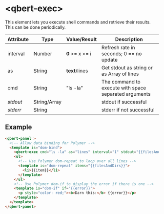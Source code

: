 # &lt;qbert-exec&gt;

This element lets you execute shell commands and retrieve their results. This can be done periodically.

| Attribute       | Type            | Value/Result    | Description                                           |
| --------------- | --------------- | --------------- | ----------------------------------------------------- |
| interval        | Number          | **0** >= x >= i | Refresh rate in seconds; 0 == no update               |
| as              | String          | **text**/lines  | Get stdout as string or as Array of lines             |
| cmd             | String          | "ls -la"        | The command to execute with space separated arguments |
| *stdout*        | String/Array    |                 | stdout if successful                                  |
| *stderr*        | String          |                 | stderr if not successful                              |

## Example

```html
<qbert-panel >
  <!-- Allow data binding for Polymer -->
  <template is="dom-bind">
    <qbert-exec cmd="ls -la" as="lines" interval="1" stdout="{{filesAndDirs}}" stderr="{{error}}"></qbert-exec>
    <ul>
      <!-- Use Polymer dom-repeat to loop over all lines -->
      <template is="dom-repeat" items="{{filesAndDirs}}">
        <li>{{item}}</li>
      </template>
    </ul>
    <!-- Use Polymer dom-if to display the error if there is one -->
    <template is="dom-if" if="{{error}}">
      <p style="color: red;"><b>Darn this:</b> {{error}}</p>
    </template>
  </template>
</qbert-panel>
```
